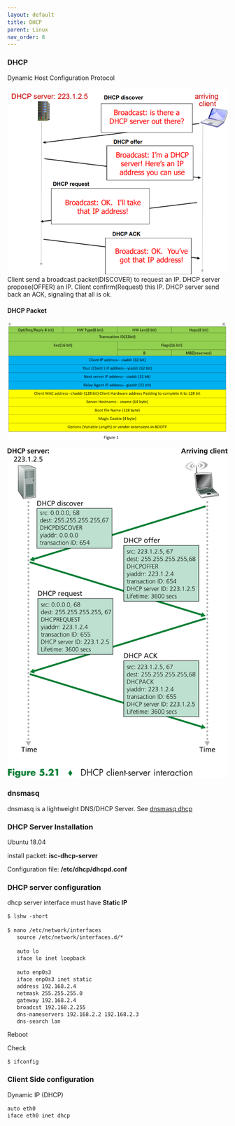 ```yaml
---
layout: default
title: DHCP
parent: Linux
nav_order: 8
---
```


### DHCP 
Dynamic Host Configuration Protocol  

![DHCP handshake](/docs/images/DHCPHandshake.png)  
Client send a broadcast packet(DISCOVER) to request an IP. DHCP server propose(OFFER) an IP. Client confirm(Request) this IP. DHCP server send back an ACK, signaling that all is ok.

####  DHCP Packet
 
![DHCP Header](/docs/images/DHCP-Packet.png)  

![DHCP handshake](/docs/images/DHCPHandshake-2.png)  


### dnsmasq 
dnsmasq is a lightweight DNS/DHCP Server.  See [dnsmasq dhcp](/docs/linux/dns/)

### DHCP Server Installation 
Ubuntu 18.04

install packet: **isc-dhcp-server**
 
Configuration file: **/etc/dhcp/dhcpd.conf**


### DHCP server configuration  

dhcp server interface must have **Static IP**
~~~
$ lshw -short 

$ nano /etc/network/interfaces
   source /etc/network/interfaces.d/*
   
   auto lo
   iface lo inet loopback

   auto enp0s3
   iface enp0s3 inet static
   address 192.168.2.4
   netmask 255.255.255.0
   gateway 192.168.2.4
   broadcst 192.168.2.255
   dns-nameservers 192.168.2.2 192.168.2.3
   dns-search lan
~~~

Reboot

Check
 
    $ ifconfig
    
    

### Client Side configuration  
Dynamic IP (DHCP)
~~~
auto eth0
iface eth0 inet dhcp
~~~






